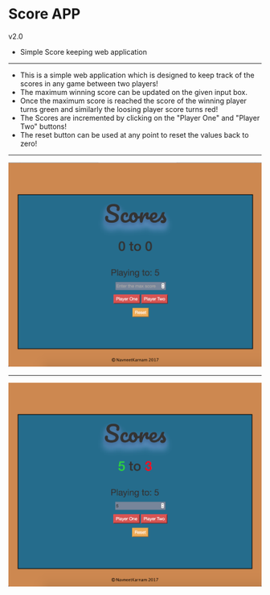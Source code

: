 # Score APP 
v2.0
* Simple Score keeping web application
* * * 

- This is a simple web application which is designed to keep track of the scores in any game between two players!
- The maximum winning score can be updated on the given input box.
- Once the maximum score is reached the score of the winning player turns green and similarly the loosing player score turns red!
- The Scores are incremented by clicking on the "Player One" and "Player Two" buttons!
- The reset button can be used at any point to reset the values back to zero!

* * * 

![screenshot](SimpleScoreKeeperApp/image/score.png) 

* * *

![screenshot2](SimpleScoreKeeperApp/image/score3.png)
